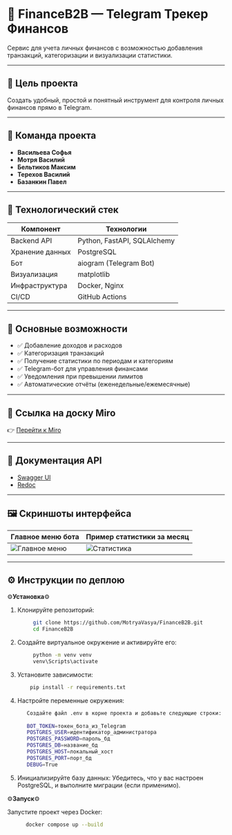 # 💸 FinanceB2B — Telegram Трекер Финансов

Сервис для учета личных финансов с возможностью добавления транзакций, категоризации и визуализации статистики.

---

## 🚀 Цель проекта

Создать удобный, простой и понятный инструмент для контроля личных финансов прямо в Telegram.

---

## 👥 Команда проекта

- **Васильева Софья**  
- **Мотря Василий**  
- **Бельтиков Максим**  
- **Терехов Василий**  
- **Базанкин Павел**

---

## 🔧 Технологический стек

| Компонент        | Технологии                         |
|------------------|------------------------------------|
| Backend API      | Python, FastAPI, SQLAlchemy        |
| Хранение данных  | PostgreSQL                         |
| Бот              | aiogram (Telegram Bot)             |
| Визуализация     | matplotlib                         |
| Инфраструктура   | Docker, Nginx                      |
| CI/CD            | GitHub Actions                     |

---

## 🧠 Основные возможности

- ✅ Добавление доходов и расходов  
- ✅ Категоризация транзакций  
- ✅ Получение статистики по периодам и категориям  
- ✅ Telegram-бот для управления финансами  
- ✅ Уведомления при превышении лимитов  
- ✅ Автоматические отчёты (еженедельные/ежемесячные)

---

## 📍 Ссылка на доску Miro

👉 [Перейти к Miro](https://miro.com/app/board/uXjVIChNymM=/?share_link_id=154726940003)

---
## 📑 Документация API

- [Swagger UI](http://localhost/docs)  
- [Redoc](http://localhost/redoc)

---

## 🖼 Скриншоты интерфейса

| Главное меню бота            | Пример статистики за месяц      |
|------------------------------|----------------------------------|
| ![Главное меню](README/1) | ![Статистика](images/statistics.png) |

---

## ⚙️ Инструкции по деплою

⚙️**Установка**⚙️

1. Клонируйте репозиторий:
   
   ```bash
        git clone https://github.com/MotryaVasya/FinanceB2B.git
        cd FinanceB2B
   
2. Создайте виртуальное окружение и активируйте его:

   ```bash
        python -m venv venv
        venv\Scripts\activate

3. Установите зависимости:
   
   ```bash
       pip install -r requirements.txt

4. Настройте переменные окружения:
   
      ```bash
         Создайте файл .env в корне проекта и добавьте следующие строки:
         
         BOT_TOKEN=токен_бота_из_Telegram
         POSTGRES_USER=идентификатор_администратора
         POSTGRES_PASSWORD=пароль_бд
         POSTGRES_DB=название_бд
         POSTGRES_HOST=локальный_хост
         POSTGRES_PORT=порт_бд
         DEBUG=True

5. Инициализируйте базу данных: Убедитесь, что у вас настроен PostgreSQL, и выполните миграции (если применимо).



⚙️**Запуск**⚙️

Запустите проект через Docker:

   ```bash
         docker compose up --build
